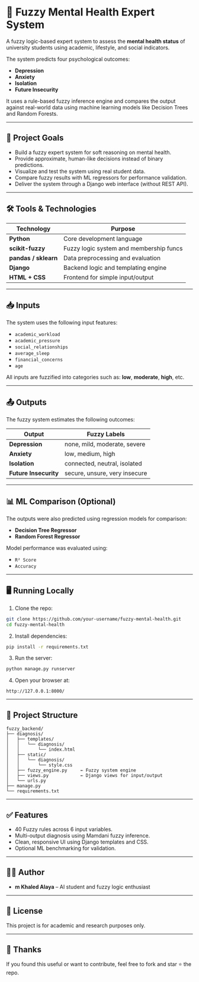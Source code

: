 # 🧠 Fuzzy Mental Health Expert System

A fuzzy logic-based expert system to assess the **mental health status** of university students using academic, lifestyle, and social indicators.

The system predicts four psychological outcomes:

- **Depression**
- **Anxiety**
- **Isolation**
- **Future Insecurity**

It uses a rule-based fuzzy inference engine and compares the output against real-world data using machine learning models like Decision Trees and Random Forests.

---

## 🎯 Project Goals

- Build a fuzzy expert system for soft reasoning on mental health.
- Provide approximate, human-like decisions instead of binary predictions.
- Visualize and test the system using real student data.
- Compare fuzzy results with ML regressors for performance validation.
- Deliver the system through a Django web interface (without REST API).

---

## 🛠️ Tools & Technologies

| Technology        | Purpose                               |
|-------------------|----------------------------------------|
| **Python**        | Core development language              |
| **scikit-fuzzy**  | Fuzzy logic system and membership funcs|
| **pandas / sklearn** | Data preprocessing and evaluation   |
| **Django**        | Backend logic and templating engine    |
| **HTML + CSS**    | Frontend for simple input/output       |

---

## 📥 Inputs

The system uses the following input features:

- `academic_workload`
- `academic_pressure`
- `social_relationships`
- `average_sleep`
- `financial_concerns`
- `age`

All inputs are fuzzified into categories such as: **low**, **moderate**, **high**, etc.

---

## 📤 Outputs

The fuzzy system estimates the following outcomes:

| Output              | Fuzzy Labels                            |
|---------------------|------------------------------------------|
| **Depression**       | none, mild, moderate, severe             |
| **Anxiety**          | low, medium, high                        |
| **Isolation**        | connected, neutral, isolated             |
| **Future Insecurity**| secure, unsure, very insecure            |

---

## 📊 ML Comparison (Optional)

The outputs were also predicted using regression models for comparison:

- **Decision Tree Regressor**
- **Random Forest Regressor**

Model performance was evaluated using:

- `R² Score`
- `Accuracy`

---

## 🖥️ Running Locally

1. Clone the repo:

```bash
git clone https://github.com/your-username/fuzzy-mental-health.git
cd fuzzy-mental-health
````

2. Install dependencies:

```bash
pip install -r requirements.txt
```

3. Run the server:

```bash
python manage.py runserver
```

4. Open your browser at:

```
http://127.0.0.1:8000/
```

---

## 📁 Project Structure

```
fuzzy_backend/
├── diagnosis/
│   ├── templates/
│   │   └── diagnosis/
│   │       └── index.html
│   ├── static/
│   │   └── diagnosis/
│   │       └── style.css
│   ├── fuzzy_engine.py     ← Fuzzy system engine
│   ├── views.py            ← Django views for input/output
│   └── urls.py
├── manage.py
└── requirements.txt
```

---

## ✅ Features

* 40 Fuzzy rules across 6 input variables.
* Multi-output diagnosis using Mamdani fuzzy inference.
* Clean, responsive UI using Django templates and CSS.
* Optional ML benchmarking for validation.

---

## 👨‍💻 Author

* **m Khaled Alaya** – AI student and fuzzy logic enthusiast

---

## 📝 License

This project is for academic and research purposes only.

---

## 🙏 Thanks

If you found this useful or want to contribute, feel free to fork and star ⭐ the repo.
